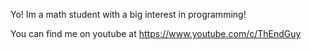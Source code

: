 Yo!
Im a math student with a big interest in programming!

You can find me on youtube at https://www.youtube.com/c/ThEndGuy

